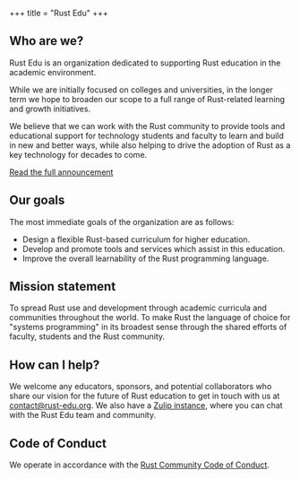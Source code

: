 +++
title = "Rust Edu"
+++

## Who are we?

Rust Edu is an organization dedicated to supporting Rust education in the academic environment.

While we are initially focused on colleges and universities, in the longer term we hope to broaden our scope to a full range of Rust-related learning and growth initiatives.

We believe that we can work with the Rust community to provide tools and educational support for technology students and faculty to learn and build in new and better ways, while also helping to drive the adoption of Rust as a key technology for decades to come. 

<div class="buttons is-centered my-5">
  <a href="/news/announcement" class="is">Read the full announcement</a>
</div>

## Our goals

The most immediate goals of the organization are as follows:

- Design a flexible Rust-based curriculum for higher education.
- Develop and promote tools and services which assist in this education.
- Improve the overall learnability of the Rust programming language.

## Mission statement

To spread Rust use and development through academic curricula and communities throughout the world. To make Rust the language of choice for "systems programming" in its broadest sense through the shared efforts of faculty, students and the Rust community.

## How can I help?

We welcome any educators, sponsors, and potential collaborators who share our vision for the future of Rust education to get in touch with us at <a href="mailto:contact@rust-edu.org">contact@rust-edu.org</a>.
We also have a [Zulip instance](https://zulip.rust-edu.org), where you can chat with the Rust Edu team and community.

## Code of Conduct

We operate in accordance with the
[Rust Community Code of Conduct](https://www.rust-lang.org/policies/code-of-conduct).
